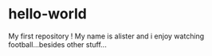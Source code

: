 # hello-world
My first repository !
My name is alister and i enjoy watching football...besides other stuff...
